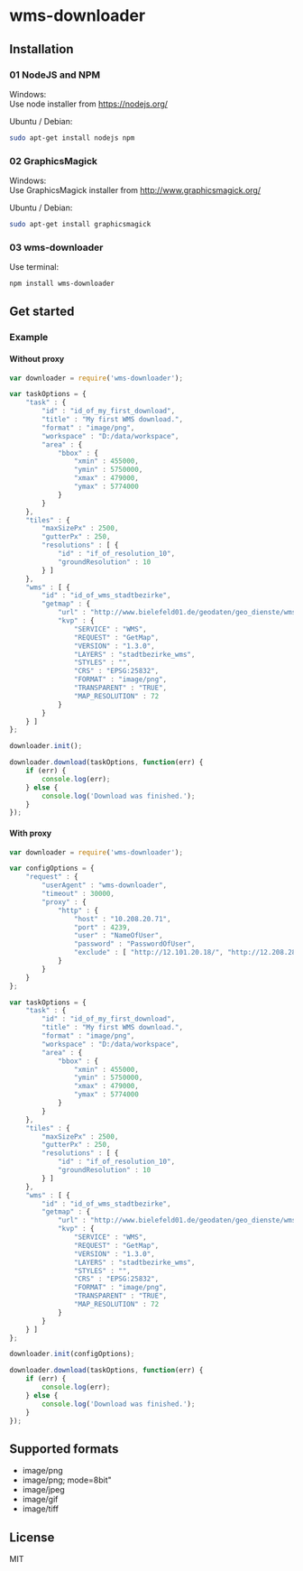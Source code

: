 # wms-downloader

## Installation

### 01 NodeJS and NPM

Windows: \
Use node installer from https://nodejs.org/

Ubuntu / Debian:
```sh
sudo apt-get install nodejs npm
```

### 02 GraphicsMagick

Windows: \
Use GraphicsMagick installer from http://www.graphicsmagick.org/

Ubuntu / Debian:
```sh
sudo apt-get install graphicsmagick
```


### 03 wms-downloader
Use terminal:
```sh
npm install wms-downloader
```


## Get started

### Example

#### Without proxy
```js
var downloader = require('wms-downloader');

var taskOptions = {
	"task" : {
		"id" : "id_of_my_first_download",
		"title" : "My first WMS download.",
		"format" : "image/png",
		"workspace" : "D:/data/workspace",
		"area" : {
			"bbox" : {
				"xmin" : 455000,
				"ymin" : 5750000,
				"xmax" : 479000,
				"ymax" : 5774000
			}
		}
	},
	"tiles" : {
		"maxSizePx" : 2500,
		"gutterPx" : 250,
		"resolutions" : [ {
			"id" : "if_of_resolution_10",
			"groundResolution" : 10
		} ]
	},
	"wms" : [ {
		"id" : "id_of_wms_stadtbezirke",
		"getmap" : {
			"url" : "http://www.bielefeld01.de/geodaten/geo_dienste/wms.php?url=gebietsgliederung_wms_stadtbezirke_641&",
			"kvp" : {
				"SERVICE" : "WMS",
				"REQUEST" : "GetMap",
				"VERSION" : "1.3.0",
				"LAYERS" : "stadtbezirke_wms",
				"STYLES" : "",
				"CRS" : "EPSG:25832",
				"FORMAT" : "image/png",
				"TRANSPARENT" : "TRUE",
				"MAP_RESOLUTION" : 72
			}
		}
	} ]
};

downloader.init();

downloader.download(taskOptions, function(err) {
	if (err) {
		console.log(err);
	} else {
		console.log('Download was finished.');
	}
});
```

#### With proxy
```js
var downloader = require('wms-downloader');

var configOptions = {
	"request" : {
		"userAgent" : "wms-downloader",
		"timeout" : 30000,
		"proxy" : {
			"http" : {
				"host" : "10.208.20.71",
				"port" : 4239,
				"user" : "NameOfUser",
				"password" : "PasswordOfUser",
				"exclude" : [ "http://12.101.20.18/", "http://12.208.28.48/" ]
			}
		}
	}
};

var taskOptions = {
	"task" : {
		"id" : "id_of_my_first_download",
		"title" : "My first WMS download.",
		"format" : "image/png",
		"workspace" : "D:/data/workspace",
		"area" : {
			"bbox" : {
				"xmin" : 455000,
				"ymin" : 5750000,
				"xmax" : 479000,
				"ymax" : 5774000
			}
		}
	},
	"tiles" : {
		"maxSizePx" : 2500,
		"gutterPx" : 250,
		"resolutions" : [ {
			"id" : "if_of_resolution_10",
			"groundResolution" : 10
		} ]
	},
	"wms" : [ {
		"id" : "id_of_wms_stadtbezirke",
		"getmap" : {
			"url" : "http://www.bielefeld01.de/geodaten/geo_dienste/wms.php?url=gebietsgliederung_wms_stadtbezirke_641&",
			"kvp" : {
				"SERVICE" : "WMS",
				"REQUEST" : "GetMap",
				"VERSION" : "1.3.0",
				"LAYERS" : "stadtbezirke_wms",
				"STYLES" : "",
				"CRS" : "EPSG:25832",
				"FORMAT" : "image/png",
				"TRANSPARENT" : "TRUE",
				"MAP_RESOLUTION" : 72
			}
		}
	} ]
};

downloader.init(configOptions);

downloader.download(taskOptions, function(err) {
	if (err) {
		console.log(err);
	} else {
		console.log('Download was finished.');
	}
});
```

## Supported formats

  - image/png
  - image/png; mode=8bit"
  - image/jpeg
  - image/gif
  - image/tiff


License
----

MIT
